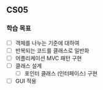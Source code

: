 CS05
----------------

### 학습 목표
* [ ] 객체를 나누는 기준에 대하여
* [ ] 반복되는 코드를 클래스로 일반화
* [ ] 어플리케이션 MVC 패턴 구현
* [ ] 클래스 설계
  * [ ] 포인터 클래스 (인터페이스) 구현
* [ ] GUI 적용